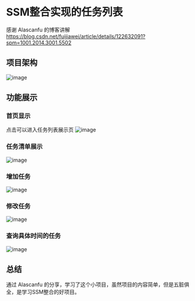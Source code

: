 # SSM整合实现的任务列表
感谢 Alascanfu 的博客讲解 https://blog.csdn.net/fuijiawei/article/details/122632091?spm=1001.2014.3001.5502
## 项目架构
![image](https://github.com/Acrossthewind/SSM_TaskList/assets/105146047/0400ac68-e9b9-4cd2-9028-ee9f7db222b8)
## 功能展示
### 首页显示
点击可以进入任务列表展示页
![image](https://github.com/Acrossthewind/SSM_TaskList/assets/105146047/c2898ae0-7548-4d87-a474-09ef2b082605)
### 任务清单展示
![image](https://github.com/Acrossthewind/SSM_TaskList/assets/105146047/fd8d352a-7aa0-4c39-b566-8cdcd30a397a)
### 增加任务
![image](https://github.com/Acrossthewind/SSM_TaskList/assets/105146047/9d687364-d8a5-4b8d-9981-79be7daa85f6)
### 修改任务
![image](https://github.com/Acrossthewind/SSM_TaskList/assets/105146047/ba3ff467-0a7a-4474-8f89-585d84f54693)
### 查询具体时间的任务
![image](https://github.com/Acrossthewind/SSM_TaskList/assets/105146047/c3436520-657e-4ad3-936d-0a23840c5218)
## 总结
通过 Alascanfu 的分享，学习了这个小项目，虽然项目的内容简单，但是五脏俱全，是学习SSM整合的好项目。


